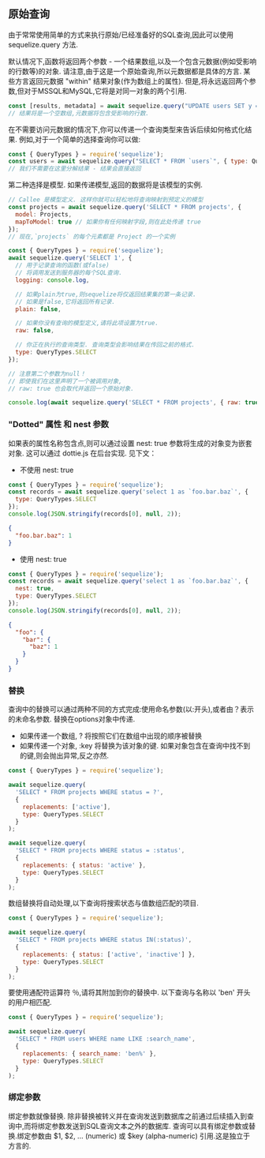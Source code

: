 ## 原始查询

由于常常使用简单的方式来执行原始/已经准备好的SQL查询,因此可以使用 sequelize.query 方法.

默认情况下,函数将返回两个参数 - 一个结果数组,以及一个包含元数据(例如受影响的行数等)的对象. 请注意,由于这是一个原始查询,所以元数据都是具体的方言. 某些方言返回元数据 "within" 结果对象(作为数组上的属性). 但是,将永远返回两个参数,但对于MSSQL和MySQL,它将是对同一对象的两个引用.

```javascript
const [results, metadata] = await sequelize.query("UPDATE users SET y = 42 WHERE x = 12");
// 结果将是一个空数组,元数据将包含受影响的行数.
```

在不需要访问元数据的情况下,你可以传递一个查询类型来告诉后续如何格式化结果. 例如,对于一个简单的选择查询你可以做:

```javascript
const { QueryTypes } = require('sequelize');
const users = await sequelize.query("SELECT * FROM `users`", { type: QueryTypes.SELECT });
// 我们不需要在这里分解结果 - 结果会直接返回
```

第二种选择是模型. 如果传递模型,返回的数据将是该模型的实例.

```javaScript
// Callee 是模型定义. 这样你就可以轻松地将查询映射到预定义的模型
const projects = await sequelize.query('SELECT * FROM projects', {
  model: Projects,
  mapToModel: true // 如果你有任何映射字段,则在此处传递 true
});
// 现在,`projects` 的每个元素都是 Project 的一个实例
```

```javaScript
const { QueryTypes } = require('sequelize');
await sequelize.query('SELECT 1', {
  // 用于记录查询的函数(或false)
  // 将调用发送到服务器的每个SQL查询.
  logging: console.log,

  // 如果plain为true,则sequelize将仅返回结果集的第一条记录.
  // 如果是false,它将返回所有记录.
  plain: false,

  // 如果你没有查询的模型定义,请将此项设置为true.
  raw: false,

  // 你正在执行的查询类型. 查询类型会影响结果在传回之前的格式.
  type: QueryTypes.SELECT
});

// 注意第二个参数为null！
// 即使我们在这里声明了一个被调用对象,
// raw: true 也会取代并返回一个原始对象.

console.log(await sequelize.query('SELECT * FROM projects', { raw: true }));
```

### "Dotted" 属性 和 nest 参数

如果表的属性名称包含点,则可以通过设置 nest: true 参数将生成的对象变为嵌套对象. 这可以通过 dottie.js 在后台实现. 见下文：

+ 不使用 nest: true

```javascript
const { QueryTypes } = require('sequelize');
const records = await sequelize.query('select 1 as `foo.bar.baz`', {
  type: QueryTypes.SELECT
});
console.log(JSON.stringify(records[0], null, 2));
```

```json
{
  "foo.bar.baz": 1
}
```

+ 使用 nest: true

```javascript
const { QueryTypes } = require('sequelize');
const records = await sequelize.query('select 1 as `foo.bar.baz`', {
  nest: true,
  type: QueryTypes.SELECT
});
console.log(JSON.stringify(records[0], null, 2));
```

```json
{
  "foo": {
    "bar": {
      "baz": 1
    }
  }
}
```

### 替换

查询中的替换可以通过两种不同的方式完成:使用命名参数(以:开头),或者由？表示的未命名参数. 替换在options对象中传递.

+ 如果传递一个数组, ? 将按照它们在数组中出现的顺序被替换
+ 如果传递一个对象, :key 将替换为该对象的键. 如果对象包含在查询中找不到的键,则会抛出异常,反之亦然.

```javascript
const { QueryTypes } = require('sequelize');

await sequelize.query(
  'SELECT * FROM projects WHERE status = ?',
  {
    replacements: ['active'],
    type: QueryTypes.SELECT
  }
);

await sequelize.query(
  'SELECT * FROM projects WHERE status = :status',
  {
    replacements: { status: 'active' },
    type: QueryTypes.SELECT
  }
);
```

数组替换将自动处理,以下查询将搜索状态与值数组匹配的项目.

```javascript
const { QueryTypes } = require('sequelize');

await sequelize.query(
  'SELECT * FROM projects WHERE status IN(:status)',
  {
    replacements: { status: ['active', 'inactive'] },
    type: QueryTypes.SELECT
  }
);
```

要使用通配符运算符 ％,请将其附加到你的替换中. 以下查询与名称以 'ben' 开头的用户相匹配.

```javascript
const { QueryTypes } = require('sequelize');

await sequelize.query(
  'SELECT * FROM users WHERE name LIKE :search_name',
  {
    replacements: { search_name: 'ben%' },
    type: QueryTypes.SELECT
  }
);
```

### 绑定参数

绑定参数就像替换. 除非替换被转义并在查询发送到数据库之前通过后续插入到查询中,而将绑定参数发送到SQL查询文本之外的数据库. 查询可以具有绑定参数或替换.绑定参数由 $1, $2, ... (numeric) 或 $key (alpha-numeric) 引用.这是独立于方言的.

